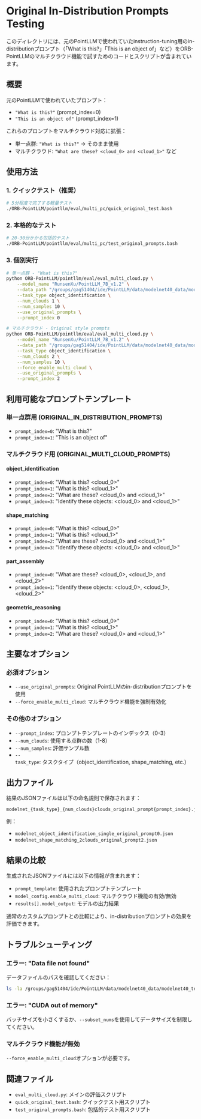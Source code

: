 # Original In-Distribution Prompts Testing

このディレクトリには、元のPointLLMで使われていたinstruction-tuning用のin-distributionプロンプト（「What is this?」「This is an object of」など）をORB-PointLLMのマルチクラウド機能で試すためのコードとスクリプトが含まれています。

## 概要

元のPointLLMで使われていたプロンプト：
- `"What is this?"` (prompt_index=0)
- `"This is an object of"` (prompt_index=1)

これらのプロンプトをマルチクラウド対応に拡張：
- 単一点群: `"What is this?"` → そのまま使用
- マルチクラウド: `"What are these? <cloud_0> and <cloud_1>"` など

## 使用方法

### 1. クイックテスト（推奨）

```bash
# 5分程度で完了する軽量テスト
./ORB-PointLLM/pointllm/eval/multi_pc/quick_original_test.bash
```

### 2. 本格的なテスト

```bash
# 20-30分かかる包括的テスト
./ORB-PointLLM/pointllm/eval/multi_pc/test_original_prompts.bash
```

### 3. 個別実行

```bash
# 単一点群 - "What is this?"
python ORB-PointLLM/pointllm/eval/eval_multi_cloud.py \
    --model_name "RunsenXu/PointLLM_7B_v1.2" \
    --data_path "/groups/gag51404/ide/PointLLM/data/modelnet40_data/modelnet40_test_8192pts_fps.dat" \
    --task_type object_identification \
    --num_clouds 1 \
    --num_samples 10 \
    --use_original_prompts \
    --prompt_index 0

# マルチクラウド - Original style prompts
python ORB-PointLLM/pointllm/eval/eval_multi_cloud.py \
    --model_name "RunsenXu/PointLLM_7B_v1.2" \
    --data_path "/groups/gag51404/ide/PointLLM/data/modelnet40_data/modelnet40_test_8192pts_fps.dat" \
    --task_type object_identification \
    --num_clouds 2 \
    --num_samples 10 \
    --force_enable_multi_cloud \
    --use_original_prompts \
    --prompt_index 2
```

## 利用可能なプロンプトテンプレート

### 単一点群用 (ORIGINAL_IN_DISTRIBUTION_PROMPTS)
- `prompt_index=0`: "What is this?"
- `prompt_index=1`: "This is an object of"

### マルチクラウド用 (ORIGINAL_MULTI_CLOUD_PROMPTS)

#### object_identification
- `prompt_index=0`: "What is this? <cloud_0>"
- `prompt_index=1`: "What is this? <cloud_1>"
- `prompt_index=2`: "What are these? <cloud_0> and <cloud_1>"
- `prompt_index=3`: "Identify these objects: <cloud_0> and <cloud_1>"

#### shape_matching
- `prompt_index=0`: "What is this? <cloud_0>"
- `prompt_index=1`: "What is this? <cloud_1>"
- `prompt_index=2`: "What are these? <cloud_0> and <cloud_1>"
- `prompt_index=3`: "Identify these objects: <cloud_0> and <cloud_1>"

#### part_assembly
- `prompt_index=0`: "What are these? <cloud_0>, <cloud_1>, and <cloud_2>"
- `prompt_index=1`: "Identify these objects: <cloud_0>, <cloud_1>, <cloud_2>"

#### geometric_reasoning
- `prompt_index=0`: "What is this? <cloud_0>"
- `prompt_index=1`: "What is this? <cloud_1>"
- `prompt_index=2`: "What are these? <cloud_0> and <cloud_1>"

## 主要なオプション

### 必須オプション
- `--use_original_prompts`: Original PointLLMのin-distributionプロンプトを使用
- `--force_enable_multi_cloud`: マルチクラウド機能を強制有効化

### その他のオプション
- `--prompt_index`: プロンプトテンプレートのインデックス（0-3）
- `--num_clouds`: 使用する点群の数（1-8）
- `--num_samples`: 評価サンプル数
- `--task_type`: タスクタイプ（object_identification, shape_matching, etc.）

## 出力ファイル

結果のJSONファイルは以下の命名規則で保存されます：
```
modelnet_{task_type}_{num_clouds}clouds_original_prompt{prompt_index}.json
```

例：
- `modelnet_object_identification_single_original_prompt0.json`
- `modelnet_shape_matching_2clouds_original_prompt2.json`

## 結果の比較

生成されたJSONファイルには以下の情報が含まれます：
- `prompt_template`: 使用されたプロンプトテンプレート
- `model_config.enable_multi_cloud`: マルチクラウド機能の有効/無効
- `results[].model_output`: モデルの出力結果

通常のカスタムプロンプトとの比較により、in-distributionプロンプトの効果を評価できます。

## トラブルシューティング

### エラー: "Data file not found"
データファイルのパスを確認してください：
```bash
ls -la /groups/gag51404/ide/PointLLM/data/modelnet40_data/modelnet40_test_8192pts_fps.dat
```

### エラー: "CUDA out of memory"
バッチサイズを小さくするか、`--subset_nums`を使用してデータサイズを制限してください。

### マルチクラウド機能が無効
`--force_enable_multi_cloud`オプションが必要です。

## 関連ファイル

- `eval_multi_cloud.py`: メインの評価スクリプト
- `quick_original_test.bash`: クイックテスト用スクリプト
- `test_original_prompts.bash`: 包括的テスト用スクリプト 